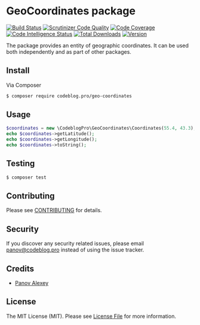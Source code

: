 # GeoCoordinates package

[![Build Status](https://travis-ci.org/PanovAlexey/geo-coordinates.svg?branch=master)](https://travis-ci.org/PanovAlexey/geo-location) 
[![Scrutinizer Code Quality](https://scrutinizer-ci.com/g/PanovAlexey/geo-location/badges/quality-score.png?b=master)](https://scrutinizer-ci.com/g/PanovAlexey/geo-location/?branch=master)
[![Code Coverage](https://scrutinizer-ci.com/g/PanovAlexey/geo-location/badges/coverage.png?b=master)](https://scrutinizer-ci.com/g/PanovAlexey/geo-location/?branch=master)
[![Code Intelligence Status](https://scrutinizer-ci.com/g/PanovAlexey/geo-location/badges/code-intelligence.svg?b=master)](https://scrutinizer-ci.com/code-intelligence)
[![Total Downloads](https://poser.pugx.org/codeblog.pro/geo-coordinates/downloads)](//packagist.org/packages/codeblog.pro/laravel-geo-location)
[![Version](https://poser.pugx.org/codeblog.pro/geo-coordinates/version)](//packagist.org/packages/codeblog.pro/geo-coordinates)

The package provides an entity of geographic coordinates.
It can be used both independently and as part of other packages.

## Install

Via Composer

``` bash
$ composer require codeblog.pro/geo-coordinates
```

## Usage

``` php
$coordinates = new \CodeblogPro\GeoCoordinates\Coordinates(55.4, 43.3);
echo $coordinates->getLatitude();
echo $coordinates->getLongitude();
echo $coordinates->toString();
```

## Testing

``` bash
$ composer test
```

## Contributing

Please see [CONTRIBUTING](CONTRIBUTING.md) for details.

## Security

If you discover any security related issues, please email panov@codeblog.pro instead of using the issue tracker.

## Credits

- [Panov Alexey](https://www.linkedin.com/in/codeblog/)

## License

The MIT License (MIT). Please see [License File](LICENSE.md) for more information.
